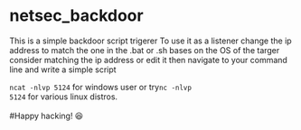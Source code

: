 # netsec_backdoor
This is a simple backdoor script trigerer
To use it as a listener change the ip address to match the one in the .bat or .sh bases on the OS of the targer consider matching the ip address or edit it then navigate to your command line and write a simple script

<code>ncat -nlvp 5124</code> for windows user 
or try<code>nc -nlvp 5124</code> for various linux distros.<br />
<br />
#Happy hacking! 😆
